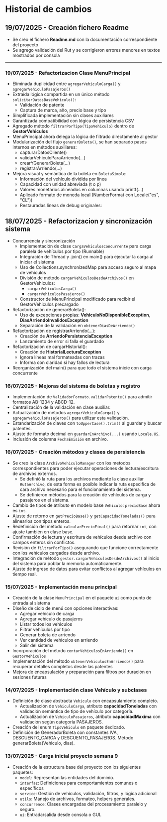 # Historial de cambios

## 19/07/2025 - Creación fichero Readme
- Se creo el fichero **Readme.md** con la documentación correspondiente del proyecto
- Se agrego validación del Rut y se corrigieron errores menores en textos mostrados por consola

---

### 19/07/2025 - Refactorizacion Clase MenuPrincipal 
- Eliminada duplicidad entre `agregarVehiculoCarga()` y `agregarVehiculoPasajeros()`
- Extraída lógica compartida en un único método `solicitarDatosBaseVehiculo()`:
  - Validación de patente
  - Captura de marca, año, precio base y tipo
- Simplificada implementación sin clases auxiliares
- Garantizada compatibilidad con lógica de persistencia CSV
- Agregado método `filtrarPorTipo(TipoVehiculo)` dentro de **GestorVehiculos**
- MenuPrincipal ahora delega la lógica de filtrado directamente al gestor
- Modularización del flujo `generarBoleta()`, se han separado pasos internos en métodos auxiliares:
  - capturarDatosCliente()
  - validarVehiculoParaArriendo(...)
  - crearYGenerarBoleta(...)
  - registrarArriendo(...)
- Mejora visual y semántica de la boleta en `BoletaSimple`:
  - Información del vehículo dividida por línea
  - Capacidad con unidad abreviada (t o p)
  - Valores monetarios alineados en columnas usando printf(...)
  - Aplicado formato de moneda local (NumberFormat con Locale("es", "CL"))
  - Restauradas líneas de debug originales:

## 18/07/2025 - Refactorizacion y sincronización sistema
- Concurrencia y sincronización
  - Implementación de clase `CargaVehiculosConcurrente` para carga paralela de vehículos por tipo (Runnable)
  - Integración de Thread y .join() en main() para ejecutar la carga al iniciar el sistema
  - Uso de Collections.synchronizedMap para acceso seguro al mapa de vehículos
  - División de método `cargarVehiculosDesdeArchivos()` en GestorVehiculos:
    - `cargarVehiculosCarga()`
    - `cargarVehiculosPasajeros()`
  - Constructor de MenuPrincipal modificado para recibir el GestorVehiculos precargado
- Refactorización de generarBoleta():
  - Uso de excepciones propias: **VehiculoNoDisponibleException**, **DiasArriendoInvalidosException**
  - Separación de la validación en `obtenerDiasDeArriendo()`
- Refactorización de registrarArriendo(...):
  - Creación de **ArriendoPersistenciaException**
  - Lanzamiento de error si falla el guardado
- Refactorización de cargarHistorial():
  - Creación de **HistorialLecturaException**
  - Ignora líneas mal formateadas con trazas
  - Informa con claridad si hay fallos de lectura
- Reorganización del main() para que todo el sistema inicie con carga concurrente

### 16/07/2025 - Mejoras del sistema de boletas y registro
- Implementación de `ValidadorFormato.validarPatente()` para admitir formatos AB-1234 y ABCD-12.
- Centralización de la validación en clase auxiliar.
- Actualización de métodos `agregarVehiculoCarga()` y `agregarVehiculoPasajeros()` para utilizar esta validación.
- Estandarización de claves con `toUpperCase().trim()` al guardar y buscar patentes.
- Ajuste de formato decimal en `guardarEnArchivo(...)` usando `Locale.US`.
- Inclusión de columna `FechaEmisión` en archivo.

### 16/07/2025 - Creación métodos y clases de persistencia
- Se creo la clase `ArchivoVehiculoManager` con los metodos correspondientes para poder ejecutar operaciones de lectura/escritura de archivos externos.
  - Se definió la ruta para los archivos mediante la clase auxiliar `RutaArchivo`, de esta forma es posible indicar la ruta especifica de cara archivo necesario para el funcionamiento del sistema.
  - Se definieron métodos para la creación de vehículos de carga y pasajeros en el sistema.
- Cambio de tipos de atributo en modelo base `Vehiculo`: `precioBase` ahora es `int`.
- Ajuste de retorno en `getPrecioBase()` y `getCapacidadToneladas()` para alinearlos con tipos enteros.
- Redefinición del método `calcularPrecioFinal()` para retornar `int`, con ajuste también en clase base.
- Confirmación de lectura y escritura de vehículos desde archivo con campos enteros sin conflictos.
- Revisión de `filtrarPorTipo()` asegurando que funcione correctamente con los vehículos cargados desde archivo.
- Integración de método `gestor.cargarVehiculosDesdeArchivos()` al inicio del sistema para poblar la memoria automáticamente.
- Ajuste de ingreso de datos para evitar conflictos al agregar vehículos en tiempo real.

### 15/07/2025 - Implementación menu principal
- Creación de la clase `MenuPrincipal` en el paquete `ui` como punto de entrada al sistema
- Diseño de ciclo de menú con opciones interactivas:
  - Agregar vehículo de carga
  - Agregar vehículo de pasajeros
  - Listar todos los vehículos
  - Filtrar vehículos por tipo
  - Generar boleta de arriendo
  - Ver cantidad de vehículos en arriendo
  - Salir del sistema
- Incorporación del método `contarVehiculosEnArriendo()` en `GestorVehiculos`
- Implementación del método `obtenerVehiculosEnArriendo()` para recuperar detalles completos desde las patentes
- Mejora de encapsulación y preparación para filtros por duración en sesiones futuras

### 14/07/2025 - Implementación clase Vehículo y subclases
- Definición de clase abstracta `Vehiculo` con encapsulamiento completo.
    - Actualización de `VehiculoCarga`, atributo **capacidadToneladas** con validación semántica de tipo de vehículo por categoría.
    - Actualización de `VehiculoPasajeros`, atributo **capacidadMaxima** con validación según categoría PASAJEROS.
- Creación del enum `TipoVehiculo` en paquete dedicado.
- Definición de GeneradorBoleta con constantes IVA, DESCUENTO_CARGA y DESCUENTO_PASAJEROS. Método generarBoleta(Vehiculo, dias).

### 13/07/2025 - Carga inicial proyecto semana 9
- Creación de la estructura base del proyecto con los siguientes paquetes:
    - `model`: Representan las entidades del dominio.
    - `interfaz`: Definiciones para comportamientos comunes o específicos
    - `service`: Gestión de vehículos, validación, filtros, y lógica adicional
    - `utils`: Manejo de archivos, formateo, helpers generales.
    - `concurrence`: Clases encargadas del procesamiento paralelo y seguro.
    - `ui`: Entrada/salida desde consola o GUI.
